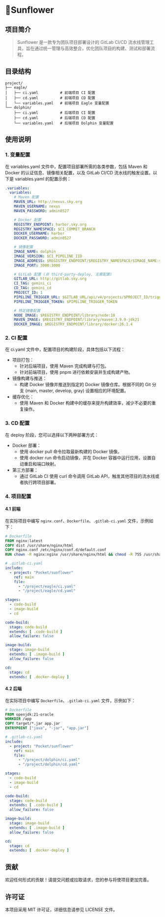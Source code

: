 # 🌻Sunflower

## 项目简介

> Sunflower 是一款专为团队项目部署设计的 GitLab CI/CD 流水线管理工具，旨在通过统一管理与高效整合，优化团队项目的构建、测试和部署流程。

## 目录结构

```
project/
├── eagle/
│   ├── ci.yaml          # 前端项目 CI 配置
│   ├── cd.yaml          # 前端项目 CD 配置
│   └── variables.yaml   # 前端项目 Eagle 变量配置
└── dolphin/
    ├── ci.yaml          # 后端项目 CI 配置
    ├── cd.yaml          # 后端项目 CD 配置
    └── variables.yaml   # 后端项目 Dolphin 变量配置
```

## 使用说明

### 1. **变量配置**

   在 variables.yaml 文件中，配置项目部署所需的各类参数，包括 Maven 和 Docker 的认证信息、镜像相关配置，以及 GitLab CI/CD 流水线的触发设置。以下是 variables.yaml 的配置示例：

   ```yaml
   .variables:
     variables:
       # Maven 配置
       MAVEN_URL: http://nexus.sky.org
       MAVEN_USERNAME: nexus
       MAVEN_PASSWORD: admin0527

       # Docker 配置
       REGISTRY_ENDPOINT: harbor.sky.org
       REGISTRY_NAMESPACE: $CI_COMMIT_BRANCH
       DOCKER_USERNAME: harbor
       DOCKER_PASSWORD: admin0527

       # 镜像配置
       IMAGE_NAME: dolphin
       IMAGE_VERSION: $CI_PIPELINE_IID
       IMAGE_ADDRESS: $REGISTRY_ENDPOINT/$REGISTRY_NAMESPACE/$IMAGE_NAME:$IMAGE_VERSION
       IMAGE_PORT: 3000:3000

       # GitLab 配置 (非 third-party-deploy, 无需配置)
       GITLAB_URL: http://gitlab.sky.org
       CI_TAG: gemini_ci
       CD_TAG: gemini_cd
       PROJECT_ID: 1
       PIPELINE_TRIGGER_URL: $GITLAB_URL/api/v4/projects/$PROJECT_ID/trigger/pipeline
       PIPELINE_TRIGGER_TOKEN: $PIPELINE_TRIGGER_TOKEN

       # 特定镜像配置
       NODE_IMAGE: $REGISTRY_ENDPOINT/library/node:18
       MAVEN_IMAGE: $REGISTRY_ENDPOINT/library/maven:3.9.9-jdk21
       DOCKER_IMAGE: $REGISTRY_ENDPOINT/library/docker:26.1.4
   ```

### 2. **CI 配置**

   在 ci.yaml 文件中，配置项目的构建阶段，具体包括以下流程：

   - 项目打包：
      - 针对后端项目，使用 Maven 完成构建与打包。
      - 针对前端项目，使用 pnpm 进行依赖安装并生成构建产物。
   - 镜像构建与推送：
      - 构建 Docker 镜像并推送到指定的 Docker 镜像仓库。根据不同的 Git 分支 (main, master, develop, gray) 设置相应的环境配置。
   - 缓存优化：
      - 使用 Maven 和 Docker 构建中的缓存来提升构建效率，减少不必要的重复操作。

### 3. **CD 配置**

   在 deploy 阶段，您可以选择以下两种部署方式：

   - Docker 部署：
      - 使用 docker pull 命令拉取最新构建的 Docker 镜像。
      - 使用 docker run 命令启动镜像，并在 Docker 容器中运行应用，设置自动重启和端口映射。
   - 第三方部署：
      - 通过 GitLab CI 使用 curl 命令调用 GitLab API，触发其他项目的流水线或者执行跨项目部署。

### 4. **项目配置**

#### 4.1 **前端**

   在实际项目中编写 `nginx.conf`、`Dockerfile`、`.gitlab-ci.yaml` 文件，示例如下：

   ```Dockerfile
   # Dockerfile
   FROM nginx:latest
   COPY dist /usr/share/nginx/html
   COPY nginx.conf /etc/nginx/conf.d/default.conf
   RUN chown -R nginx:nginx /usr/share/nginx/html && chmod -R 755 /usr/share/nginx/html
   ```

   ```yaml
   # .gitlab-ci.yaml
   include:
     - project: "Pocket/sunflower"
       ref: main
       file:
         - "/project/eagle/ci.yaml"
         - "/project/eagle/cd.yaml"

   stages:
     - code-build
     - image-build
     - cd

   code-build:
     stage: code-build
     extends: [ .code-build ]
     allow_failure: false

   image-build:
     stage: image-build
     extends: [ .image-build ]
     allow_failure: false

   cd:
     stage: cd
     extends: [ .docker-deploy ]
   ```

#### 4.2 **后端**

   在实际项目中编写 `Dockerfile`、`.gitlab-ci.yaml` 文件，示例如下：

   ```Dockerfile
   # Dockerfile
   FROM openjdk:21-oracle
   WORKDIR /app
   COPY target/*.jar app.jar
   ENTRYPOINT ["java", "-jar", "app.jar"]
   ```

   ```yaml
   # .gitlab-ci.yaml
   include:
     - project: "Pocket/sunflower"
       ref: main
       file:
         - "/project/dolphin/ci.yaml"
         - "/project/dolphin/cd.yaml"

   stages:
     - code-build
     - image-build
     - cd

   code-build:
     stage: code-build
     extends: [ .code-build ]
     allow_failure: false

   image-build:
     stage: image-build
     extends: [ .image-build ]
     allow_failure: false

   cd:
     stage: cd
     extends: [ .docker-deploy ]
   ```

## 贡献

欢迎任何形式的贡献！请提交问题或拉取请求，您的参与将使项目更加完善。

## 许可证

本项目采用 MIT 许可证，详细信息请参见 LICENSE 文件。

